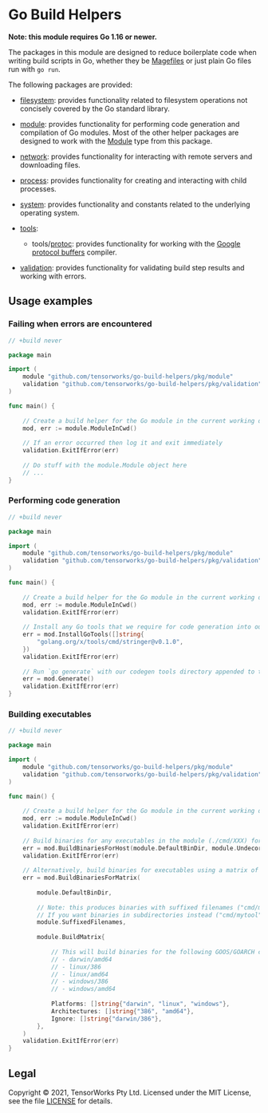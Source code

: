 # Go Build Helpers

**Note: this module requires Go 1.16 or newer.**

The packages in this module are designed to reduce boilerplate code when writing build scripts in Go, whether they be [Magefiles](https://magefile.org/) or just plain Go files run with `go run`.

The following packages are provided:

- [filesystem](./pkg/filesystem): provides functionality related to filesystem operations not concisely covered by the Go standard library.

- [module](./pkg/module): provides functionality for performing code generation and compilation of Go modules. Most of the other helper packages are designed to work with the [Module](./pkg/module/module.go) type from this package.

- [network](./pkg/network): provides functionality for interacting with remote servers and downloading files.

- [process](./pkg/process): provides functionality for creating and interacting with child processes.

- [system](./pkg/system): provides functionality and constants related to the underlying operating system.

- [tools](./pkg/tools):
  
  - tools/[protoc](./pkg/tools/protoc): provides functionality for working with the [Google protocol buffers](https://developers.google.com/protocol-buffers) compiler.

- [validation](./pkg/validation): provides functionality for validating build step results and working with errors.


## Usage examples

### Failing when errors are encountered

```go
// +build never

package main

import (
	module "github.com/tensorworks/go-build-helpers/pkg/module"
	validation "github.com/tensorworks/go-build-helpers/pkg/validation"
)

func main() {
	
	// Create a build helper for the Go module in the current working directory
	mod, err := module.ModuleInCwd()
	
	// If an error occurred then log it and exit immediately
	validation.ExitIfError(err)
	
	// Do stuff with the module.Module object here
	// ...
}
```

### Performing code generation

```go
// +build never

package main

import (
	module "github.com/tensorworks/go-build-helpers/pkg/module"
	validation "github.com/tensorworks/go-build-helpers/pkg/validation"
)

func main() {
	
	// Create a build helper for the Go module in the current working directory
	mod, err := module.ModuleInCwd()
	validation.ExitIfError(err)
	
	// Install any Go tools that we require for code generation into our codegen tools directory
	err = mod.InstallGoTools([]string{
		"golang.org/x/tools/cmd/stringer@v0.1.0",
	})
	validation.ExitIfError(err)
	
	// Run `go generate` with our codegen tools directory appended to the PATH
	err = mod.Generate()
	validation.ExitIfError(err)
}
```

### Building executables

```go
// +build never

package main

import (
	module "github.com/tensorworks/go-build-helpers/pkg/module"
	validation "github.com/tensorworks/go-build-helpers/pkg/validation"
)

func main() {
	
	// Create a build helper for the Go module in the current working directory
	mod, err := module.ModuleInCwd()
	validation.ExitIfError(err)
	
	// Build binaries for any executables in the module (./cmd/XXX) for the host GOOS/GOARCH and place them in ./bin
	err = mod.BuildBinariesForHost(module.DefaultBinDir, module.Undecorated)
	validation.ExitIfError(err)
	
	// Alternatively, build binaries for executables using a matrix of GOOS/GOARCH combinations
	err = mod.BuildBinariesForMatrix(
		
		module.DefaultBinDir,
		
		// Note: this produces binaries with suffixed filenames ("cmd/mytool" becomes "bin/mytool-${GOOS}-${GOARCH}${GOEXE}")
		// If you want binaries in subdirectories instead ("cmd/mytool" becomes "bin/${GOOS}/${GOARCH}/mytool${GOEXE}") then use module.PrefixedDirs
		module.SuffixedFilenames,
		
		module.BuildMatrix{
			
			// This will build binaries for the following GOOS/GOARCH combinations:
			// - darwin/amd64
			// - linux/386
			// - linux/amd64
			// - windows/386
			// - windows/amd64
			
			Platforms: []string{"darwin", "linux", "windows"},
			Architectures: []string{"386", "amd64"},
			Ignore: []string{"darwin/386"},
		},
	)
	validation.ExitIfError(err)
}
```


## Legal

Copyright &copy; 2021, TensorWorks Pty Ltd. Licensed under the MIT License, see the file [LICENSE](./LICENSE) for details.
